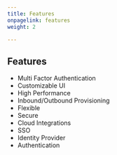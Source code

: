 ```yaml
---
title: Features
onpagelink: features
weight: 2

---
```


Features
--------

*   Multi Factor Authentication
*   Customizable UI
*   High Performance
*   Inbound/Outbound Provisioning
*   Flexible
*   Secure
*   Cloud Integrations
*   SSO
*   Identity Provider
*   Authentication